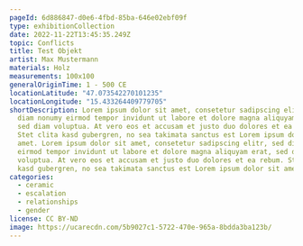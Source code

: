 ```yaml
---
pageId: 6d886847-d0e6-4fbd-85ba-646e02ebf09f
type: exhibitionCollection
date: 2022-11-22T13:45:35.249Z
topic: Conflicts
title: Test Objekt
artist: Max Mustermann
materials: Holz
measurements: 100x100
generalOriginTime: 1 - 500 CE
locationLatitude: "47.073542270101235"
locationLongitude: "15.433264409779705"
shortDescription: Lorem ipsum dolor sit amet, consetetur sadipscing elitr, sed
  diam nonumy eirmod tempor invidunt ut labore et dolore magna aliquyam erat,
  sed diam voluptua. At vero eos et accusam et justo duo dolores et ea rebum.
  Stet clita kasd gubergren, no sea takimata sanctus est Lorem ipsum dolor sit
  amet. Lorem ipsum dolor sit amet, consetetur sadipscing elitr, sed diam nonumy
  eirmod tempor invidunt ut labore et dolore magna aliquyam erat, sed diam
  voluptua. At vero eos et accusam et justo duo dolores et ea rebum. Stet clita
  kasd gubergren, no sea takimata sanctus est Lorem ipsum dolor sit amet.
categories:
  - ceramic
  - escalation
  - relationships
  - gender
license: CC BY-ND
image: https://ucarecdn.com/5b9027c1-5722-470e-965a-8bdda3ba123b/
---
```


